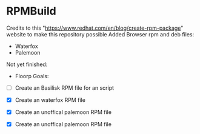 # RPMBuild
Credits to this "https://www.redhat.com/en/blog/create-rpm-package" website to make this repository possible
Added Browser rpm and deb files:

- Waterfox
- Palemoon

Not yet finished:
- Floorp
Goals:
- [ ] Create an Basilisk RPM file for an script
- [X] Create an waterfox RPM file
- [X] Create an unoffical palemoon RPM file
- [X] Create an unoffical palemoon RPM file

